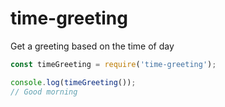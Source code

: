 # time-greeting

Get a greeting based on the time of day

```js
const timeGreeting = require('time-greeting');

console.log(timeGreeting());
// Good morning
```
